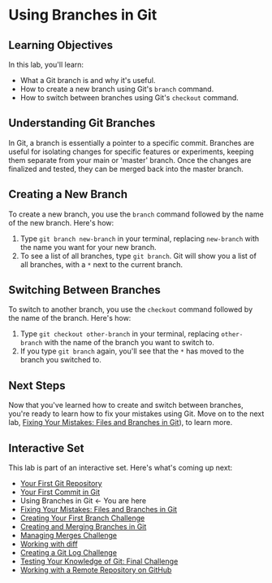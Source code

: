 # Using Branches in Git

## Learning Objectives

In this lab, you'll learn:
- What a Git branch is and why it's useful.
- How to create a new branch using Git's `branch` command.
- How to switch between branches using Git's `checkout` command.

## Understanding Git Branches

In Git, a branch is essentially a pointer to a specific commit. Branches are useful for isolating changes for specific features or experiments, keeping them separate from your main or 'master' branch. Once the changes are finalized and tested, they can be merged back into the master branch.

## Creating a New Branch

To create a new branch, you use the `branch` command followed by the name of the new branch. Here's how:

1. Type `git branch new-branch` in your terminal, replacing `new-branch` with the name you want for your new branch.
2. To see a list of all branches, type `git branch`. Git will show you a list of all branches, with a `*` next to the current branch.

## Switching Between Branches

To switch to another branch, you use the `checkout` command followed by the name of the branch. Here's how:

1. Type `git checkout other-branch` in your terminal, replacing `other-branch` with the name of the branch you want to switch to.
2. If you type `git branch` again, you'll see that the `*` has moved to the branch you switched to.

## Next Steps

Now that you've learned how to create and switch between branches, you're ready to learn how to fix your mistakes using Git. Move on to the next lab, [Fixing Your Mistakes: Files and Branches in Git](fix-files-branchs.md)), to learn more.

## Interactive Set

This lab is part of an interactive set. Here's what's coming up next:
- [Your First Git Repository](README.md)
- [Your First Commit in Git](first-commit.md)
- Using Branches in Git ← You are here
- [Fixing Your Mistakes: Files and Branches in Git](fix-files-branchs.md)
- [Creating Your First Branch Challenge](first-branch-challenge.md)
- [Creating and Merging Branches in Git](merge-branch.md)
- [Managing Merges Challenge](merge-challenge.md)
- [Working with diff](git-diff.md)
- [Creating a Git Log Challenge](git-log-challenge.md)
- [Testing Your Knowledge of Git: Final Challenge](final-challenge.md)
- [Working with a Remote Repository on GitHub](remote-repository.md)

